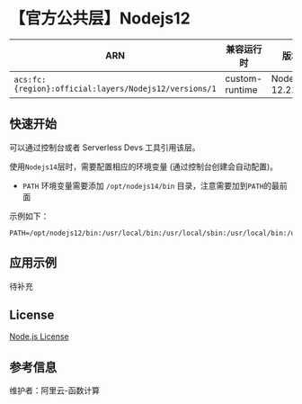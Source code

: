 
# 【官方公共层】Nodejs12

| ARN  |  兼容运行时  | 版本 |
|------|------|--------|
| `acs:fc:{region}:official:layers/Nodejs12/versions/1` | custom-runtime   | Node.js 12.22.12  |

## 快速开始
可以通过控制台或者 Serverless Devs 工具引用该层。

使用`Nodejs14`层时，需要配置相应的环境变量 (通过控制台创建会自动配置)。
- `PATH` 环境变量需要添加 `/opt/nodejs14/bin` 目录，注意需要加到`PATH`的最前面

示例如下：
```shell
PATH=/opt/nodejs12/bin:/usr/local/bin:/usr/local/sbin:/usr/local/bin:/usr/sbin:/usr/bin:/sbin:/bin:/opt/bin
```

## 应用示例
待补充

## License
[Node.js License](https://github.com/nodejs/node/blob/main/LICENSE)

## 参考信息
维护者：阿里云-函数计算